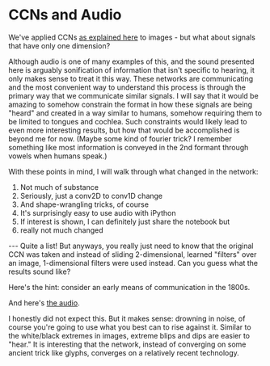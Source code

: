 # CCNs and Audio

We've applied CCNs [as explained here](https://rynmurdock.github.io/2020/02/05/CCN.html) to images - but what about signals that
have only one dimension? 

Although audio is one of many examples of this, and the sound presented here is arguably 
sonification of information that isn't specific to hearing, it only makes sense to treat it this way. These networks are
communicating and the most convenient way to understand this process is through the primary way that we communicate similar
signals. I will say that it would be amazing to somehow constrain the format in how these signals are being "heard" and created
in a way similar to humans, somehow requiring them to be limited to tongues and cochlea. Such constraints would likely lead to
even more interesting results, but how that would be accomplished is beyond me for now. (Maybe some kind of fourier trick?
I remember something like most information is conveyed in the 2nd formant through vowels when humans speak.)

With these points in mind, I will walk through what changed in the network:

1. Not much of substance
1. Seriously, just a conv2D to conv1D change
1. And shape-wrangling tricks, of course
1. It's surprisingly easy to use audio with iPython
1. If interest is shown, I can definitely just share the notebook but
1. really not much changed

--- Quite a list! But anyways, you really just need to know that the original CCN was taken and instead of sliding 2-dimensional, 
learned "filters" over an image, 1-dimensional filters were used instead. Can you guess what the results sound like?


Here's the hint: consider an early means of communication in the 1800s. 

And here's [the audio](https://github.com/rynmurdock/rynmurdock.github.io/blob/master/images/outputone.mp3).

I honestly did not expect this. But it makes sense: drowning in noise, of course you're going to use what you best can to rise 
against it. Similar to the white/black extremes in images, extreme blips and dips are easier to "hear." It is interesting that
the network, instead of converging on some ancient trick like glyphs, converges on a relatively recent technology.

